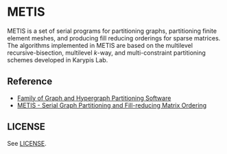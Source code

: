 # METIS

METIS is a set of serial programs for partitioning graphs, partitioning finite element meshes, and producing fill reducing orderings for sparse matrices. The algorithms implemented in METIS are based on the multilevel recursive-bisection, multilevel *k*-way, and multi-constraint partitioning schemes developed in Karypis Lab.

## Reference

- [Family of Graph and Hypergraph Partitioning Software](http://glaros.dtc.umn.edu/gkhome/views/metis)
- [METIS - Serial Graph Partitioning and Fill-reducing Matrix Ordering](http://glaros.dtc.umn.edu/gkhome/metis/metis/overview)

## LICENSE

See [LICENSE](LICENSE.txt).

